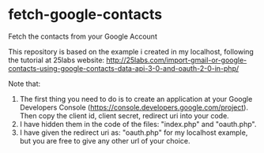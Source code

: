 # fetch-google-contacts
Fetch the contacts from your Google Account

This repository is based on the example i created in my localhost, following the tutorial at 25labs website:
http://25labs.com/import-gmail-or-google-contacts-using-google-contacts-data-api-3-0-and-oauth-2-0-in-php/ 

Note that:

1. The first thing you need to do is to create an application at your Google Developers Console (https://console.developers.google.com/project). Then copy the client id, client secret, redirect uri into your code.
2. I have hidden them in the code of the files: "index.php" and "oauth.php".
3. I have given the redirect uri as: "oauth.php" for my localhost example, but you are free to give any other url of your choice.
